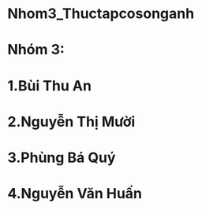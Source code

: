 # Nhom3_Thuctapcosonganh
# Nhóm 3:
# 1.Bùi Thu An
# 2.Nguyễn Thị Mười
# 3.Phùng Bá Quý
# 4.Nguyễn Văn Huấn
